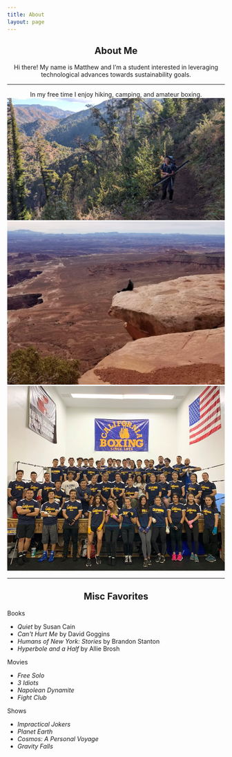 ```yaml
---
title: About
layout: page
---
```


<!-- ![Profile Image]({{ site.url }}/{{ site.picture }}) -->

<!-- <img src="/assets/images/about-pic.jpg" alt="Matthew Dong About" style="width:200px;
    height: auto; display: block; margin: 0 auto;"> -->

<center> <h2> About Me </h2> </center>

<center>  Hi there!  My name is Matthew and I’m a student interested in leveraging technological advances towards sustainability goals.  </center>

---

<center> In my free time I enjoy hiking, camping, and amateur boxing. </center>

<img src="/assets/images/backpacking.jpg" alt="backpacking" class='bigger-image'>

<img src="/assets/images/utah.jpg" alt="utah" class='bigger-image'>

<img src="/assets/images/cal-boxing.jpg" alt="Cal Boxing" class='bigger-image'>

---

<center> <h2> Misc Favorites </h2> </center>

Books

- _Quiet_ by Susan Cain 
- _Can't Hurt Me_ by David Goggins 
- _Humans of New York: Stories_ by Brandon Stanton
- _Hyperbole and a Half_ by Allie Brosh

Movies

- _Free Solo_ 
- _3 Idiots_ 
- _Napolean Dynamite_
- _Fight Club_ 

Shows

- _Impractical Jokers_
- _Planet Earth_	
- _Cosmos: A Personal Voyage_ 
- _Gravity Falls_  

<!-- <p class="extra">
	Site template: 
    <a class="link" href="https://github.com/sergiokopplin/indigo" target="_blank">Indigo theme by Kopplin</a>
</p> -->

<!-- ### Inspirational Figures
1. Susan Cain 
1. Cal Newport 
1. David Goggins 
1. David Attenborough  
1. Aaron Swartz
1. Greta Thunberg
-->
